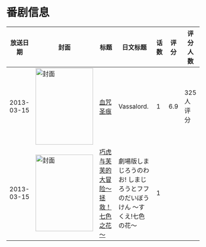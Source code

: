 # 番剧信息

|放送日期|封面|标题|日文标题|话数|评分|评分人数|
|---|---|---|---|---|---|---|
|2013-03-15|<img src="https://lain.bgm.tv/pic/cover/c/14/87/51621_vxBx0.jpg" alt="封面" style="width:150px;height:200px;object-fit:cover;">|[血咒圣痕](https://bangumi.tv/subject/51621)|Vassalord.|1|6.9|325人评分|
|2013-03-15|<img src="https://lain.bgm.tv/pic/cover/c/b6/f4/120238_JVvVf.jpg" alt="封面" style="width:150px;height:200px;object-fit:cover;">|[巧虎与芙芙的大冒险～拯救！七色之花～](https://bangumi.tv/subject/120238)|劇場版しまじろうのわお! しまじろうとフフのだいぼうけん 〜すくえ!七色の花〜|1|||

